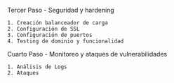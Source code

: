 Tercer Paso - Seguridad y hardening

	1. Creación balanceador de carga
	2. Configuración de SSL
	3. Configuración de puertos
	4. Testing de dominio y funcionalidad


Cuarto Paso - Monitoreo y ataques de vulnerabilidades

	1. Análisis de Logs
	2. Ataques